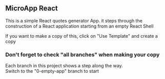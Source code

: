 ## MicroApp React

This is a simple React quotes generator App.  it steps through the construction of a React application starting from an empty React Shell

If you want to make a copy of this, click on  "Use Template" and create a copy
### Don't forget to check  "all branches" when making your copy

Each branch in this project shows a step along the way.  
Switch to the "0-empty-app" branch to start
